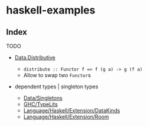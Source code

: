 # haskell-examples
## Index

TODO

- [Data.Distributive](https://github.com/aiya000/learning-Haskell/master/blob/Data/Distributive/Main.hs)
    - `distribute :: Functor f => f (g a) -> g (f a)`
    - Allow to swap two `Functor`s

- dependent types | singleton types
    - [Data/Singletons](https://github.com/aiya000/learning-Haskell/master/blob/Data/Singletons)
    - [GHC/TypeLits](https://github.com/aiya000/learning-Haskell/master/blob/GHC/TypeLits)
    - [Language/Haskell/Extension/DataKinds](https://github.com/aiya000/learning-Haskell/master/blob/Language/Haskell/Extension/DataKinds)
    - [Language/Haskell/Extension/Room](https://github.com/aiya000/learning-Haskell/master/blob/Language/Haskell/Extension/Room)
